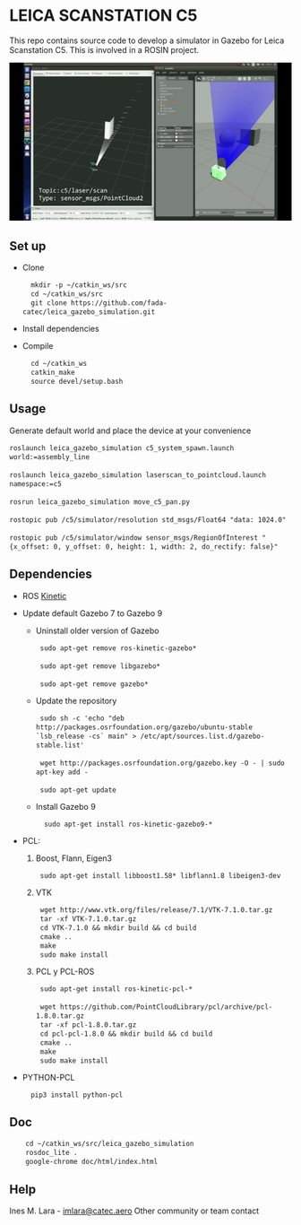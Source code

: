 # LEICA SCANSTATION C5 #

This repo contains source code to develop a simulator in Gazebo for Leica Scanstation C5.
This is involved in a ROSIN project.

![simulator](simulator.gif)

## Set up ##

* Clone

        mkdir -p ~/catkin_ws/src
        cd ~/catkin_ws/src
        git clone https://github.com/fada-catec/leica_gazebo_simulation.git

* Install dependencies 

* Compile

        cd ~/catkin_ws
        catkin_make
        source devel/setup.bash

## Usage ##

Generate default world and place the device at your convenience

    roslaunch leica_gazebo_simulation c5_system_spawn.launch world:=assembly_line

    roslaunch leica_gazebo_simulation laserscan_to_pointcloud.launch namespace:=c5

    rosrun leica_gazebo_simulation move_c5_pan.py

    rostopic pub /c5/simulator/resolution std_msgs/Float64 "data: 1024.0"

    rostopic pub /c5/simulator/window sensor_msgs/RegionOfInterest "{x_offset: 0, y_offset: 0, height: 1, width: 2, do_rectify: false}"

## Dependencies ##

* ROS [Kinetic](http://wiki.ros.org/kinetic/Installation/Ubuntu)

* Update default Gazebo 7 to Gazebo 9

    -  Uninstall older version of Gazebo
    
            sudo apt-get remove ros-kinetic-gazebo*

            sudo apt-get remove libgazebo*

            sudo apt-get remove gazebo*

    -  Update the repository

            sudo sh -c 'echo "deb http://packages.osrfoundation.org/gazebo/ubuntu-stable `lsb_release -cs` main" > /etc/apt/sources.list.d/gazebo-stable.list'

            wget http://packages.osrfoundation.org/gazebo.key -O - | sudo apt-key add -

            sudo apt-get update


    - Install Gazebo 9

            sudo apt-get install ros-kinetic-gazebo9-*


* PCL:

    1. Boost, Flann, Eigen3

            sudo apt-get install libboost1.58* libflann1.8 libeigen3-dev

    4. VTK

            wget http://www.vtk.org/files/release/7.1/VTK-7.1.0.tar.gz
            tar -xf VTK-7.1.0.tar.gz
            cd VTK-7.1.0 && mkdir build && cd build
            cmake ..
            make                                                                   
            sudo make install

    5. PCL y PCL-ROS

            sudo apt-get install ros-kinetic-pcl-*

            wget https://github.com/PointCloudLibrary/pcl/archive/pcl-1.8.0.tar.gz
            tar -xf pcl-1.8.0.tar.gz
            cd pcl-pcl-1.8.0 && mkdir build && cd build
            cmake ..
            make
            sudo make install

* PYTHON-PCL

        pip3 install python-pcl
        

## Doc ##

        cd ~/catkin_ws/src/leica_gazebo_simulation
        rosdoc_lite .
        google-chrome doc/html/index.html


## Help ##
Ines M. Lara - imlara@catec.aero
Other community or team contact
